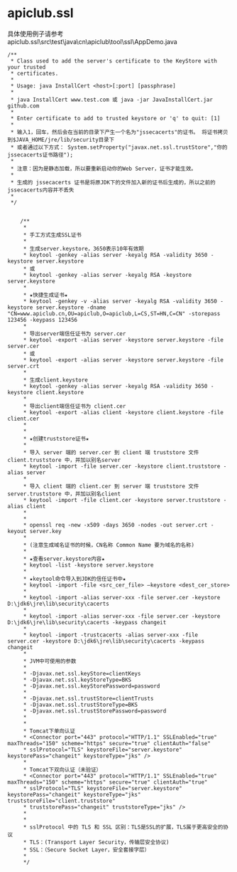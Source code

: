 # apiclub.ssl

具体使用例子请参考 apiclub.ssl\src\test\java\cn\apiclub\tool\ssl\AppDemo.java


	/**
	 * Class used to add the server's certificate to the KeyStore with your trusted
	 * certificates.
	 * 
	 * Usage: java InstallCert <host>[:port] [passphrase]
	 * 
	 * java InstallCert www.test.com 或 java -jar JavaInstallCert.jar github.com
	 * 
	 * Enter certificate to add to trusted keystore or 'q' to quit: [1]
	 * 
	 * 输入1，回车，然后会在当前的目录下产生一个名为"jssecacerts"的证书。 将证书拷贝到$JAVA_HOME/jre/lib/security目录下
	 * 或者通过以下方式： System.setProperty("javax.net.ssl.trustStore","你的jssecacerts证书路径");
	 * 
	 * 注意：因为是静态加载，所以要重新启动你的Web Server，证书才能生效。
	 * 
	 * 生成的 jssecacerts 证书是将原JDK下的文件加入新的证书后生成的，所以之前的jssecacerts内容并不丢失
	 * 
	 */


		/**
		 * 
		 * 手工方式生成SSL证书
		 * 
		 * 生成server.keystore，3650表示10年有效期
		 * keytool -genkey -alias server -keyalg RSA -validity 3650 -keystore server.keystore
		 * 或
		 * keytool -genkey -alias server -keyalg RSA -keystore server.keystore
		 * 
		 * ★快捷生成证书★
		 * keytool -genkey -v -alias server -keyalg RSA -validity 3650 -keystore server.keystore -dname "CN=www.apiclub.cn,OU=apiclub,O=apiclub,L=CS,ST=HN,C=CN" -storepass 123456 -keypass 123456
		 * 
		 * 导出server端信任证书为 server.cer
		 * keytool -export -alias server -keystore server.keystore -file server.cer
		 * 或
		 * keytool -export -alias server -keystore server.keystore -file server.crt
		 * 
		 * 生成client.keystore
		 * keytool -genkey -alias server -keyalg RSA -validity 3650 -keystore client.keystore
		 * 
		 * 导出client端信任证书为 client.cer
		 * keytool -export -alias client -keystore client.keystore -file client.cer
		 * 
		 * 
		 * ★创建truststore证书★
		 * 
		 * 导入 server 端的 server.cer 到 client 端 truststore 文件 client.truststore 中，并加以别名server
		 * keytool -import -file server.cer -keystore client.truststore -alias server
		 * 
		 * 导入 client 端的 client.cer 到 server 端 truststore 文件 server.truststore 中，并加以别名client
		 * keytool -import -file client.cer -keystore server.truststore -alias client
		 * 
		 * 
		 * openssl req -new -x509 -days 3650 -nodes -out server.crt -keyout server.key
		 * 
		 * (注意生成域名证书的时候，CN名称 Common Name 要为域名的名称)
		 *
		 * ★查看server.keystore内容★
		 * keytool -list -keystore server.keystore
		 * 
		 * ★keytool命令导入到JDK的信任证书中★
		 * keytool -import -file <src_cer_file> –keystore <dest_cer_store>
		 * 	
		 * keytool -import -alias server-xxx -file server.cer -keystore D:\jdk6\jre\lib\security\cacerts
		 * 
		 * keytool -import -alias server-xxx -file server.cer -keystore D:\jdk6\jre\lib\security\cacerts -keypass changeit
		 * 
		 * keytool -import -trustcacerts -alias server-xxx -file server.cer -keystore D:\jdk6\jre\lib\security\cacerts -keypass changeit
		 * 
		 * JVM中可使用的参数
		 * 
		 * -Djavax.net.ssl.keyStore=clientKeys  
		 * -Djavax.net.ssl.keyStoreType=BKS
		 * -Djavax.net.ssl.keyStorePassword=password 
		 * 
		 * -Djavax.net.ssl.trustStore=clientTrusts
		 * -Djavax.net.ssl.trustStoreType=BKS
		 * -Djavax.net.ssl.trustStorePassword=password
		 * 
		 * 
		 * Tomcat下单向认证
		 * <Connector port="443" protocol="HTTP/1.1" SSLEnabled="true" maxThreads="150" scheme="https" secure="true" clientAuth="false" 
		 * sslProtocol="TLS" keystoreFile="server.keystore" keystorePass="changeit" keystoreType="jks" />  
		 * 
		 * Tomcat下双向认证（未验证）
		 * <Connector port="443" protocol="HTTP/1.1" SSLEnabled="true" maxThreads="150" scheme="https" secure="true" clientAuth="true" 
		 * sslProtocol="TLS" keystoreFile="server.keystore" keystorePass="changeit" keystoreType="jks" truststoreFile="client.truststore" 
		 * truststorePass="changeit" truststoreType="jks" />
		 * 
		 * 
		 * sslProtocol 中的 TLS 和 SSL 区别：TLS是SSL的扩展，TLS属于更高安全的协议
		 * TLS：(Transport Layer Security，传输层安全协议)
		 * SSL：（Secure Socket Layer，安全套接字层）
		 * 
		 */


